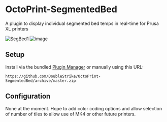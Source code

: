 # OctoPrint-SegmentedBed

A plugin to display individual segmented bed temps in real-time for Prusa XL printers

![SegBed1](https://github.com/user-attachments/assets/6bb04314-4757-43cd-8cd4-a1732a97ff85)
![image](https://github.com/user-attachments/assets/2ef0f557-1598-4bd7-981f-942bac898aec)


## Setup

Install via the bundled [Plugin Manager](https://docs.octoprint.org/en/master/bundledplugins/pluginmanager.html)
or manually using this URL:

    https://github.com/DoubleStrike/OctoPrint-SegmentedBed/archive/master.zip

## Configuration

None at the moment. Hope to add color coding options and allow selection of number of tiles to allow use of MK4 or other future printers.
